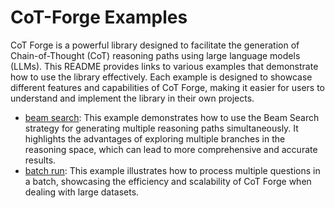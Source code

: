 # CoT-Forge Examples

CoT Forge is a powerful library designed to facilitate the generation of Chain-of-Thought (CoT) reasoning paths using large language models (LLMs). This README provides links to various examples that demonstrate how to use the library effectively. Each example is designed to showcase different features and capabilities of CoT Forge, making it easier for users to understand and implement the library in their own projects.

- [beam search](./beam_search.ipynb): This example demonstrates how to use the Beam Search strategy for generating multiple reasoning paths simultaneously. It highlights the advantages of exploring multiple branches in the reasoning space, which can lead to more comprehensive and accurate results.
- [batch run](./batch_run.ipynb): This example illustrates how to process multiple questions in a batch, showcasing the efficiency and scalability of CoT Forge when dealing with large datasets.